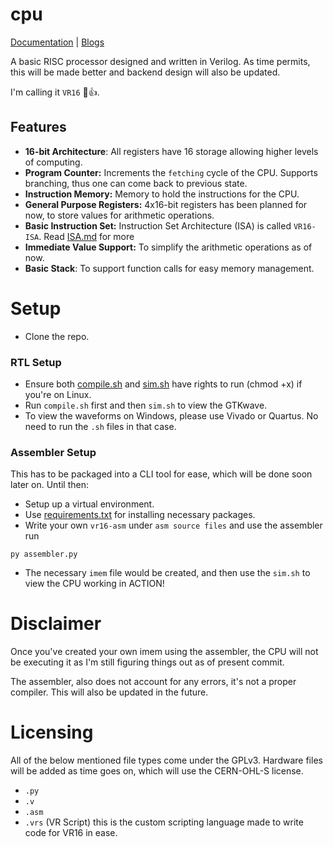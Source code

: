 # cpu
[Documentation](https://bsod2528.github.io/pages/projects/vr16.html) | [Blogs](https://bsod2528.github.io/pages/tags.html#soc-dev)

A basic RISC processor designed and written in Verilog. As time permits, this will be made better and backend design will also be updated.

I'm calling it `VR16` 🙂👍.


## Features
- **16-bit Architecture**: All registers have 16 storage allowing higher levels of computing.
- **Program Counter:** Increments the `fetching` cycle of the CPU. Supports branching, thus one can come back to previous state.
- **Instruction Memory:** Memory to hold the instructions for the CPU.
- **General Purpose Registers:** 4x16-bit registers has been planned for now, to store values for arithmetic operations.
- **Basic Instruction Set:** Instruction Set Architecture (ISA) is called `VR16-ISA`. Read [ISA.md](ISA.md) for more
- **Immediate Value Support:** To simplify the arithmetic operations as of now.
- **Basic Stack**:  To support function calls for easy memory management.

# Setup
- Clone the repo.

### RTL Setup
- Ensure both [compile.sh](compile.sh) and [sim.sh](sim.sh) have rights to run (chmod +x) if you're on Linux.
- Run `compile.sh` first and then `sim.sh` to view the GTKwave.
- To view the waveforms on Windows, please use Vivado or Quartus. No need to run the `.sh` files in that case. 

### Assembler Setup
This has to be packaged into a CLI tool for ease, which will be done soon later on. Until then:
- Setup up a virtual environment.
- Use [requirements.txt](requirements.txt) for installing necessary packages.
- Write your own `vr16-asm` under `asm source files` and use the assembler run
```
py assembler.py
```
- The necessary `imem` file would be created, and then use the `sim.sh` to view the CPU working in ACTION!

# Disclaimer
Once you've created your own imem using the assembler, the CPU will not be executing it as I'm still figuring things out as of present commit.

The assembler, also does not account for any errors, it's not a proper compiler. This will also be updated in the future.

# Licensing
All of the below mentioned file types come under the GPLv3. Hardware files will be added as time goes on, which will use the CERN-OHL-S license.

- `.py`
- `.v`
- `.asm`
- `.vrs` (VR Script) this is the custom scripting language made to write code for VR16 in ease.

